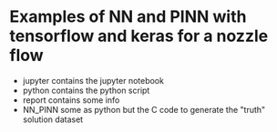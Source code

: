 # Examples of NN and PINN with tensorflow and keras for a nozzle flow

* jupyter contains the jupyter notebook
* python contains the python script
* report contains some info
* NN_PINN some as python but the C code to generate the "truth" solution dataset
